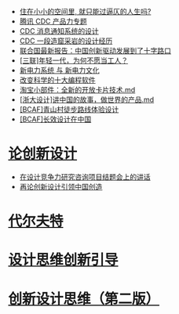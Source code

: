 - [住在小小的空间里, 就只能过逼仄的人生吗?](https://github.com/Changes729/Changes729/blob/main/%E9%98%85%E8%AF%BB%E7%AC%94%E8%AE%B0/%E4%BD%8F%E5%9C%A8%E5%B0%8F%E5%B0%8F%E7%9A%84%E7%A9%BA%E9%97%B4%E9%87%8C%2C%20%E5%B0%B1%E5%8F%AA%E8%83%BD%E8%BF%87%E9%80%BC%E4%BB%84%E7%9A%84%E4%BA%BA%E7%94%9F%E5%90%97%3F.md)
- [腾讯 CDC 产品力专题](./CDC产品力专题.md)
- [CDC 消息通知系统的设计](./CDC消息系统通知的设计.md)
- [CDC 一段造窟采岩的设计经历](./CDC一段造窟采岩的设计经历.md)
- [联合国最新报告：中国创新驱动发展到了十字路口](./中国创新驱动发展到了十字路口.md)
- [[三联]年轻一代，为何不愿当工人？](./[三联]年轻一代，为何不愿当工人？.md)
- [新电力系统 与 新电力文化](./新时代智能电力系统.md)
- [改变科学的十大编程软件](./改变科学的十大编程软件.md)
- [淘宝小部件：全新的开放卡片技术.md](淘宝小部件：全新的开放卡片技术.md)
- [[浙大设计]讲中国的故事，做世界的产品.md]([浙大设计]讲中国的故事，做世界的产品.md)
- [[BCAF]青山村徒步路线体验设计]([BCAF]青山村徒步路线体验设计.md)
- [[BCAF]长效设计在中国]([BCAF]长效设计在中国.md)

# [论创新设计](./论创新设计/)

- [在设计竞争力研究咨询项目结题会上的讲话](./论创新设计/设计竞争力研究咨询项目结题会.md)
- [再论创新设计引领中国创造](./论创新设计/再论创新设计引领中国创造.md)

# [代尔夫特](./代尔夫特设计指南/)

# [设计思维创新引导](./设计思维创新引导/)

# [创新设计思维（第二版）](./创新设计思维（第二版）/)